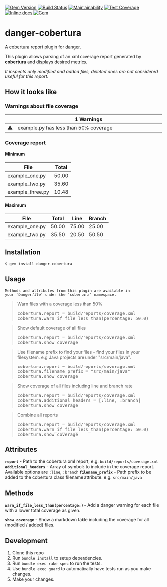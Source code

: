 [![Gem Version](https://badge.fury.io/rb/danger-cobertura.svg)](https://badge.fury.io/rb/danger-cobertura)
[![Build Status](https://travis-ci.org/Kyaak/danger-cobertura.svg?branch=master)](https://travis-ci.org/Kyaak/danger-cobertura)
[![Maintainability](https://api.codeclimate.com/v1/badges/2e657e2a49ddf9696ece/maintainability)](https://codeclimate.com/github/Kyaak/danger-cobertura/maintainability)
[![Test Coverage](https://api.codeclimate.com/v1/badges/2e657e2a49ddf9696ece/test_coverage)](https://codeclimate.com/github/Kyaak/danger-cobertura/test_coverage)
[![Inline docs](http://inch-ci.org/github/Kyaak/danger-cobertura.svg?branch=master)](http://inch-ci.org/github/Kyaak/danger-cobertura)
[![Gem](https://img.shields.io/gem/dt/danger-cobertura.svg)](https://rubygems.org/gems/danger-cobertura)

# danger-cobertura

A [cobertura](http://cobertura.github.io/cobertura/) report plugin for [danger](https://danger.systems/ruby).

This plugin allows parsing of an xml coverage report generated by __cobertura__ and displays desired metrics.

_It inspects only modified and added files, deleted ones are not considered useful for this report._

## How it looks like
### Warnings about file coverage
<table>
  <thead>
    <tr>
      <th width="50"></th>
      <th width="100%">
          1 Warnings
      </th>
    </tr>
  </thead>
  <tbody>
    <tr>
      <td><g-emoji alias="warning" fallback-src="https://assets-cdn.github.com/images/icons/emoji/unicode/26a0.png">⚠️</g-emoji></td>
      <td>example.py has less than 50% coverage</td>
    </tr>
  </tbody>
</table>

### Coverage report

#### Minimum 
 
File | Total
-----|-----
example_one.py | 50.00
example_two.py | 35.60
example_three.py | 10.48

#### Maximum 
 
File | Total | Line | Branch
-----|-----|-----|-----
example_one.py | 50.00 | 75.00 | 25.00
example_two.py | 35.50 | 20.50 | 50.50

## Installation

    $ gem install danger-cobertura

## Usage

    Methods and attributes from this plugin are available in
    your `Dangerfile` under the `cobertura` namespace.

<blockquote>Warn files with a coverage less than 50%
<pre>
cobertura.report = build/reports/coverage.xml
cobertura.warn_if_file_less_than(percentage: 50.0)
</pre>
</blockquote>    

<blockquote>Show default coverage of all files 
<pre>
cobertura.report = build/reports/coverage.xml
cobertura.show_coverage
</pre>
</blockquote>   

<blockquote>Use filename prefix to find your files - find your files in your filesystem. e.g Java projects are under "src/main/java".
<pre>
cobertura.report = build/reports/coverage.xml
cobertura.filename_prefix = "src/main/java"
cobertura.show_coverage
</pre>
</blockquote>   

<blockquote>Show coverage of all files including line and branch rate
<pre>
cobertura.report = build/reports/coverage.xml
cobertura.additional_headers = [:line, :branch]
cobertura.show_coverage
</pre>
</blockquote>   

<blockquote>Combine all reports 
<pre>
cobertura.report = build/reports/coverage.xml
cobertura.warn_if_file_less_than(percentage: 50.0)
cobertura.show_coverage
</pre>
</blockquote>  

## Attributes

__`report`__ - Path to the cobertura xml report, e.g. `build/reports/coverage.xml`
__`additional_headers`__ - Array of symbols to include in the coverage report. Available options are `:line`, `:branch`
__`filename_prefix`__ - Path prefix to be added to the cobertura class filename attribute. e.g. `src/main/java`

## Methods

__`warn_if_file_less_than(percentage:)`__ - Add a danger warning for each file with a lower total coverage as given.

__`show_coverage`__ - Show a markdown table including the coverage for all (modified / added) files.

## Development

1. Clone this repo
2. Run `bundle install` to setup dependencies.
3. Run `bundle exec rake spec` to run the tests.
4. Use `bundle exec guard` to automatically have tests run as you make changes.
5. Make your changes.
